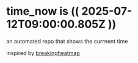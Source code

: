 # time_now is (( 2025-07-12T09:00:00.805Z ))

an automated repo that shows the currnent time

inspired by [breakingheatmap](https://github.com/breakingheatmap/breakingheatmap)